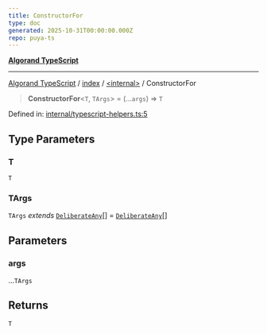 ```yaml
---
title: ConstructorFor
type: doc
generated: 2025-10-31T00:00:00.000Z
repo: puya-ts
---
```


[**Algorand TypeScript**](docs/_md/README)

---

[Algorand TypeScript](docs/_md/modules) / [index](/reference/algorand-typescript/api/index/readme/) / [\<internal\>](/reference/algorand-typescript/api/index/-internal-/readme/) / ConstructorFor

> **ConstructorFor**\<`T`, `TArgs`\> = (...`args`) => `T`

Defined in: [internal/typescript-helpers.ts:5](https://github.com/algorandfoundation/puya-ts/blob/main/packages/algo-ts/src/internal/typescript-helpers.ts#L5)

## Type Parameters

### T

`T`

### TArgs

`TArgs` _extends_ [`DeliberateAny`](DeliberateAny)[] = [`DeliberateAny`](DeliberateAny)[]

## Parameters

### args

...`TArgs`

## Returns

`T`
